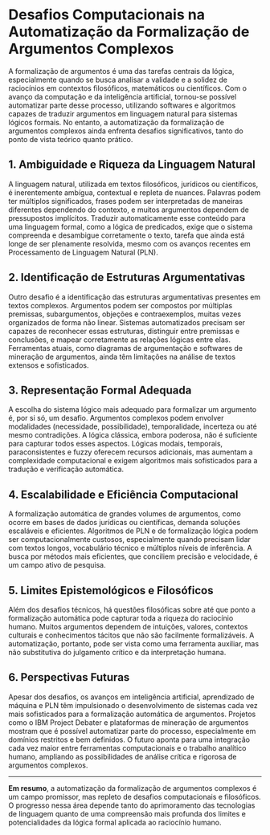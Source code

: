 # Desafios Computacionais na Automatização da Formalização de Argumentos Complexos

A formalização de argumentos é uma das tarefas centrais da lógica, especialmente quando se busca analisar a validade e a solidez de raciocínios em contextos filosóficos, matemáticos ou científicos. Com o avanço da computação e da inteligência artificial, tornou-se possível automatizar parte desse processo, utilizando softwares e algoritmos capazes de traduzir argumentos em linguagem natural para sistemas lógicos formais. No entanto, a automatização da formalização de argumentos complexos ainda enfrenta desafios significativos, tanto do ponto de vista teórico quanto prático.

## 1. Ambiguidade e Riqueza da Linguagem Natural

A linguagem natural, utilizada em textos filosóficos, jurídicos ou científicos, é inerentemente ambígua, contextual e repleta de nuances. Palavras podem ter múltiplos significados, frases podem ser interpretadas de maneiras diferentes dependendo do contexto, e muitos argumentos dependem de pressupostos implícitos. Traduzir automaticamente esse conteúdo para uma linguagem formal, como a lógica de predicados, exige que o sistema compreenda e desambigue corretamente o texto, tarefa que ainda está longe de ser plenamente resolvida, mesmo com os avanços recentes em Processamento de Linguagem Natural (PLN).

## 2. Identificação de Estruturas Argumentativas

Outro desafio é a identificação das estruturas argumentativas presentes em textos complexos. Argumentos podem ser compostos por múltiplas premissas, subargumentos, objeções e contraexemplos, muitas vezes organizados de forma não linear. Sistemas automatizados precisam ser capazes de reconhecer essas estruturas, distinguir entre premissas e conclusões, e mapear corretamente as relações lógicas entre elas. Ferramentas atuais, como diagramas de argumentação e softwares de mineração de argumentos, ainda têm limitações na análise de textos extensos e sofisticados.

## 3. Representação Formal Adequada

A escolha do sistema lógico mais adequado para formalizar um argumento é, por si só, um desafio. Argumentos complexos podem envolver modalidades (necessidade, possibilidade), temporalidade, incerteza ou até mesmo contradições. A lógica clássica, embora poderosa, não é suficiente para capturar todos esses aspectos. Lógicas modais, temporais, paraconsistentes e fuzzy oferecem recursos adicionais, mas aumentam a complexidade computacional e exigem algoritmos mais sofisticados para a tradução e verificação automática.

## 4. Escalabilidade e Eficiência Computacional

A formalização automática de grandes volumes de argumentos, como ocorre em bases de dados jurídicas ou científicas, demanda soluções escaláveis e eficientes. Algoritmos de PLN e de formalização lógica podem ser computacionalmente custosos, especialmente quando precisam lidar com textos longos, vocabulário técnico e múltiplos níveis de inferência. A busca por métodos mais eficientes, que conciliem precisão e velocidade, é um campo ativo de pesquisa.

## 5. Limites Epistemológicos e Filosóficos

Além dos desafios técnicos, há questões filosóficas sobre até que ponto a formalização automática pode capturar toda a riqueza do raciocínio humano. Muitos argumentos dependem de intuições, valores, contextos culturais e conhecimentos tácitos que não são facilmente formalizáveis. A automatização, portanto, pode ser vista como uma ferramenta auxiliar, mas não substitutiva do julgamento crítico e da interpretação humana.

## 6. Perspectivas Futuras

Apesar dos desafios, os avanços em inteligência artificial, aprendizado de máquina e PLN têm impulsionado o desenvolvimento de sistemas cada vez mais sofisticados para a formalização automática de argumentos. Projetos como o IBM Project Debater e plataformas de mineração de argumentos mostram que é possível automatizar parte do processo, especialmente em domínios restritos e bem definidos. O futuro aponta para uma integração cada vez maior entre ferramentas computacionais e o trabalho analítico humano, ampliando as possibilidades de análise crítica e rigorosa de argumentos complexos.

---

**Em resumo**, a automatização da formalização de argumentos complexos é um campo promissor, mas repleto de desafios computacionais e filosóficos. O progresso nessa área depende tanto do aprimoramento das tecnologias de linguagem quanto de uma compreensão mais profunda dos limites e potencialidades da lógica formal aplicada ao raciocínio humano.